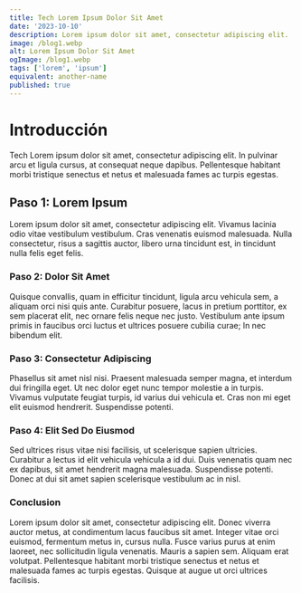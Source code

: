 ```yaml
---
title: Tech Lorem Ipsum Dolor Sit Amet
date: '2023-10-10'
description: Lorem ipsum dolor sit amet, consectetur adipiscing elit.
image: /blog1.webp
alt: Lorem Ipsum Dolor Sit Amet
ogImage: /blog1.webp
tags: ['lorem', 'ipsum']
equivalent: another-name
published: true
---
```



# Introducción

Tech Lorem ipsum dolor sit amet, consectetur adipiscing elit. In pulvinar arcu et ligula cursus, at consequat neque dapibus. Pellentesque habitant morbi tristique senectus et netus et malesuada fames ac turpis egestas.

## Paso 1: Lorem Ipsum

Lorem ipsum dolor sit amet, consectetur adipiscing elit. Vivamus lacinia odio vitae vestibulum vestibulum. Cras venenatis euismod malesuada. Nulla consectetur, risus a sagittis auctor, libero urna tincidunt est, in tincidunt nulla felis eget felis.

### Paso 2: Dolor Sit Amet

Quisque convallis, quam in efficitur tincidunt, ligula arcu vehicula sem, a aliquam orci nisi quis ante. Curabitur posuere, lacus in pretium porttitor, ex sem placerat elit, nec ornare felis neque nec justo. Vestibulum ante ipsum primis in faucibus orci luctus et ultrices posuere cubilia curae; In nec bibendum elit.

### Paso 3: Consectetur Adipiscing

Phasellus sit amet nisl nisi. Praesent malesuada semper magna, et interdum dui fringilla eget. Ut nec dolor eget nunc tempor molestie a in turpis. Vivamus vulputate feugiat turpis, id varius dui vehicula et. Cras non mi eget elit euismod hendrerit. Suspendisse potenti.

### Paso 4: Elit Sed Do Eiusmod

Sed ultrices risus vitae nisi facilisis, ut scelerisque sapien ultricies. Curabitur a lectus id elit vehicula vehicula a id dui. Duis venenatis quam nec ex dapibus, sit amet hendrerit magna malesuada. Suspendisse potenti. Donec at dui sit amet sapien scelerisque vestibulum ac in nisl.

### Conclusion

Lorem ipsum dolor sit amet, consectetur adipiscing elit. Donec viverra auctor metus, at condimentum lacus faucibus sit amet. Integer vitae orci euismod, fermentum metus in, cursus nulla. Fusce varius purus at enim laoreet, nec sollicitudin ligula venenatis. Mauris a sapien sem. Aliquam erat volutpat. Pellentesque habitant morbi tristique senectus et netus et malesuada fames ac turpis egestas. Quisque at augue ut orci ultrices facilisis.
